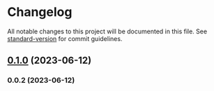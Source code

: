 # Changelog

All notable changes to this project will be documented in this file. See [standard-version](https://github.com/conventional-changelog/standard-version) for commit guidelines.

## [0.1.0](https://github.com/hidekatsu-izuno/jtc-utils-js/compare/v0.0.2...v0.1.0) (2023-06-12)

### 0.0.2 (2023-06-12)

